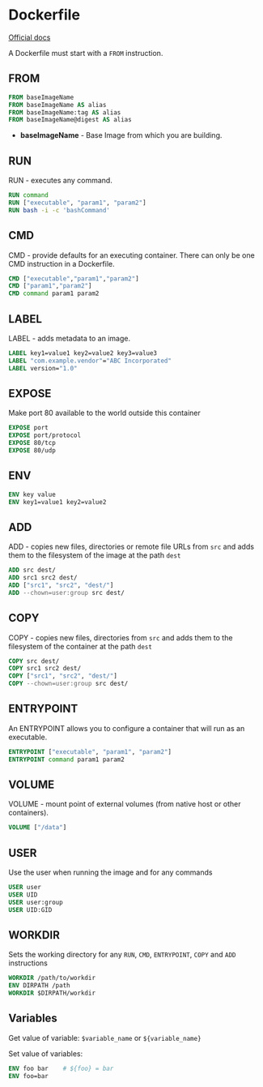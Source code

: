 # Dockerfile

[Official docs](https://docs.docker.com/engine/reference/builder/)

A Dockerfile must start with a `FROM` instruction.

## FROM
```dockerfile
FROM baseImageName
FROM baseImageName AS alias
FROM baseImageName:tag AS alias
FROM baseImageName@digest AS alias
```
* **baseImageName** - Base Image from which you are building.

## RUN
RUN - executes any command.
```dockerfile
RUN command
RUN ["executable", "param1", "param2"]
RUN bash -i -c 'bashCommand'
```

## CMD
CMD - provide defaults for an executing container.
There can only be one CMD instruction in a Dockerfile.
```dockerfile
CMD ["executable","param1","param2"]
CMD ["param1","param2"]
CMD command param1 param2
```

## LABEL
LABEL - adds metadata to an image.
```dockerfile
LABEL key1=value1 key2=value2 key3=value3
LABEL "com.example.vendor"="ABC Incorporated"
LABEL version="1.0"
```

## EXPOSE
Make port 80 available to the world outside this container
```dockerfile
EXPOSE port
EXPOSE port/protocol
EXPOSE 80/tcp
EXPOSE 80/udp
```

## ENV
```dockerfile
ENV key value
ENV key1=value1 key2=value2
```

## ADD
ADD - copies new files, directories or remote file URLs from `src` and adds them to the filesystem of the image at the path `dest`
```dockerfile
ADD src dest/
ADD src1 src2 dest/
ADD ["src1", "src2", "dest/"]
ADD --chown=user:group src dest/
```

## COPY
COPY - copies new files, directories from `src` and adds them to the filesystem of the container at the path `dest`
```dockerfile
COPY src dest/
COPY src1 src2 dest/
COPY ["src1", "src2", "dest/"]
COPY --chown=user:group src dest/
```

## ENTRYPOINT
An ENTRYPOINT allows you to configure a container that will run as an executable.
```dockerfile
ENTRYPOINT ["executable", "param1", "param2"]
ENTRYPOINT command param1 param2
```

## VOLUME
VOLUME  - mount point of external volumes (from native host or other containers).
```dockerfile
VOLUME ["/data"]
```

## USER
Use the user when running the image and for any commands
```dockerfile
USER user
USER UID
USER user:group
USER UID:GID
```

## WORKDIR
Sets the working directory for any `RUN`, `CMD`, `ENTRYPOINT`, `COPY` and `ADD` instructions
```dockerfile
WORKDIR /path/to/workdir
ENV DIRPATH /path
WORKDIR $DIRPATH/workdir
```

## Variables

Get value of variable:
`$variable_name` or `${variable_name}`

Set value of variables:
```dockerfile
ENV foo bar    # ${foo} = bar
ENV foo=bar
```
